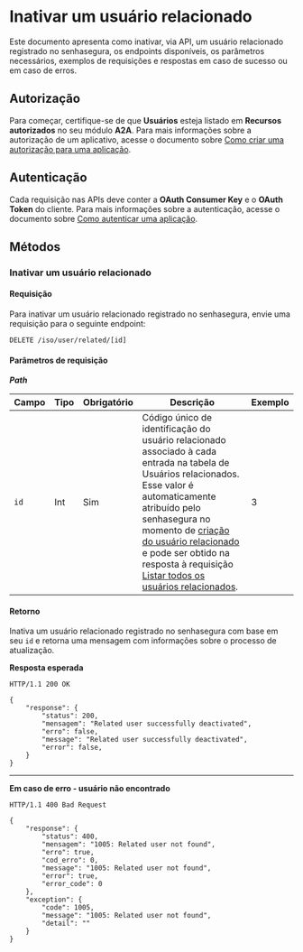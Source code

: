 # Inativar um usuário relacionado

Este documento apresenta como inativar, via API, um usuário relacionado registrado no senhasegura, os endpoints disponíveis, os parâmetros necessários, exemplos de requisições e respostas em caso de sucesso ou em caso de erros.

## Autorização

Para começar, certifique-se de que **Usuários** esteja listado em **Recursos autorizados** no seu módulo **A2A**.
Para mais informações sobre a autorização de um aplicativo, acesse o documento sobre [Como criar uma autorização para uma aplicação](/v3-32/docs/pt/a2a-how-to-create-an-authorization-for-an-application).

## Autenticação

Cada requisição nas APIs deve conter a **OAuth Consumer Key** e o **OAuth Token** do cliente.
Para mais informações sobre a autenticação, acesse o documento sobre [Como autenticar uma aplicação](/v3-32/docs/pt/a2a-how-to-authenticate-an-application).

## Métodos

### Inativar um usuário relacionado
#### Requisição

Para inativar um usuário relacionado registrado no senhasegura, envie uma requisição para o seguinte endpoint:

```
DELETE /iso/user/related/[id]
```
#### Parâmetros de requisição

***Path***

| Campo |Tipo |Obrigatório| Descrição | Exemplo |
| --- |---|--- | --- |  --- | 
|`id` | Int |Sim |Código único de identificação do usuário relacionado associado à cada entrada na tabela de Usuários relacionados. Esse valor é automaticamente atribuído pelo senhasegura no momento de [criação do usuário relacionado](/v3-32/docs/pt/a2a-pam-core-create-or-update-a-related-user) e pode ser obtido na resposta à requisição [Listar todos os usuários relacionados](/v3-32/docs/pt/a2a-pam-core-list-related-users).  | 3 |

#### Retorno



Inativa um usuário relacionado registrado no senhasegura com base em seu `id` e retorna uma mensagem com informações sobre o processo de atualização.

**Resposta esperada**

```
HTTP/1.1 200 OK
```

```
{
    "response": {
        "status": 200,
        "mensagem": "Related user successfully deactivated",
        "erro": false,
        "message": "Related user successfully deactivated",
        "error": false,
    }
}
```
---
**Em caso de erro - usuário não encontrado**

```
HTTP/1.1 400 Bad Request
```

```
{
    "response": {
        "status": 400,
        "mensagem": "1005: Related user not found",
        "erro": true,
        "cod_erro": 0,
        "message": "1005: Related user not found",
        "error": true,
        "error_code": 0
    },
    "exception": {
        "code": 1005,
        "message": "1005: Related user not found",
        "detail": ""
    }
}
```
